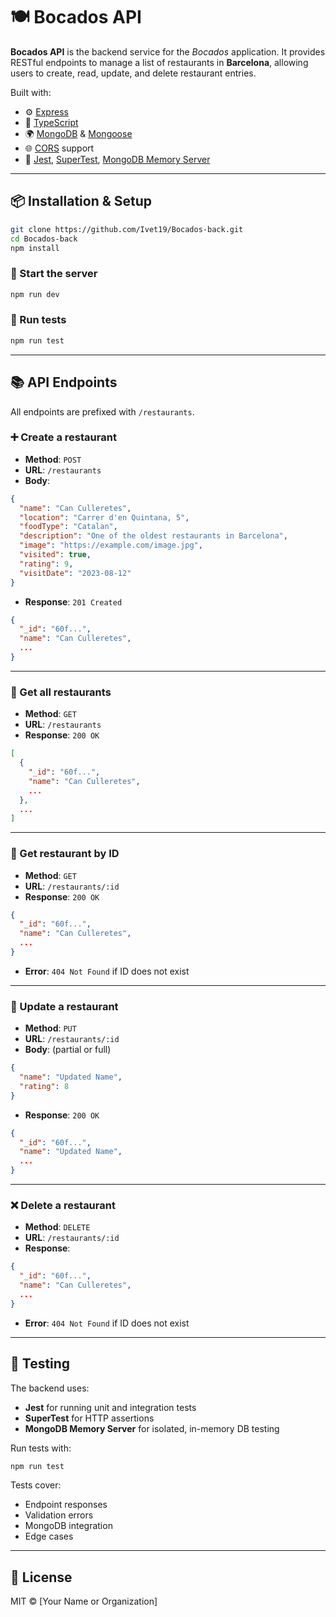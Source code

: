 # 🍽️ Bocados API

**Bocados API** is the backend service for the _Bocados_ application. It provides RESTful endpoints to manage a list of restaurants in **Barcelona**, allowing users to create, read, update, and delete restaurant entries.

Built with:

- ⚙️ [Express](https://expressjs.com/)
- 📘 [TypeScript](https://www.typescriptlang.org/)
- 🌍 [MongoDB](https://www.mongodb.com/) & [Mongoose](https://mongoosejs.com/)
- 🌐 [CORS](https://developer.mozilla.org/en-US/docs/Web/HTTP/CORS) support
- 🧪 [Jest](https://jestjs.io/), [SuperTest](https://github.com/ladjs/supertest), [MongoDB Memory Server](https://github.com/nodkz/mongodb-memory-server)

---

## 📦 Installation & Setup

```bash
git clone https://github.com/Ivet19/Bocados-back.git
cd Bocados-back
npm install
```

### 🚀 Start the server

```bash
npm run dev
```

### 🧪 Run tests

```bash
npm run test
```

---

## 📚 API Endpoints

All endpoints are prefixed with `/restaurants`.

### ➕ Create a restaurant

- **Method**: `POST`
- **URL**: `/restaurants`
- **Body**:

```json
{
  "name": "Can Culleretes",
  "location": "Carrer d'en Quintana, 5",
  "foodType": "Catalan",
  "description": "One of the oldest restaurants in Barcelona",
  "image": "https://example.com/image.jpg",
  "visited": true,
  "rating": 9,
  "visitDate": "2023-08-12"
}
```

- **Response**: `201 Created`

```json
{
  "_id": "60f...",
  "name": "Can Culleretes",
  ...
}
```

---

### 📖 Get all restaurants

- **Method**: `GET`
- **URL**: `/restaurants`
- **Response**: `200 OK`

```json
[
  {
    "_id": "60f...",
    "name": "Can Culleretes",
    ...
  },
  ...
]
```

---

### 📄 Get restaurant by ID

- **Method**: `GET`
- **URL**: `/restaurants/:id`
- **Response**: `200 OK`

```json
{
  "_id": "60f...",
  "name": "Can Culleretes",
  ...
}
```

- **Error**: `404 Not Found` if ID does not exist

---

### 📝 Update a restaurant

- **Method**: `PUT`
- **URL**: `/restaurants/:id`
- **Body**: (partial or full)

```json
{
  "name": "Updated Name",
  "rating": 8
}
```

- **Response**: `200 OK`

```json
{
  "_id": "60f...",
  "name": "Updated Name",
  ...
}
```

---

### ❌ Delete a restaurant

- **Method**: `DELETE`
- **URL**: `/restaurants/:id`
- **Response**:

```json
{
  "_id": "60f...",
  "name": "Can Culleretes",
  ...
}
```

- **Error**: `404 Not Found` if ID does not exist

---

## 🧪 Testing

The backend uses:

- **Jest** for running unit and integration tests
- **SuperTest** for HTTP assertions
- **MongoDB Memory Server** for isolated, in-memory DB testing

Run tests with:

```bash
npm run test
```

Tests cover:

- Endpoint responses
- Validation errors
- MongoDB integration
- Edge cases

---

## 📃 License

MIT © [Your Name or Organization]
